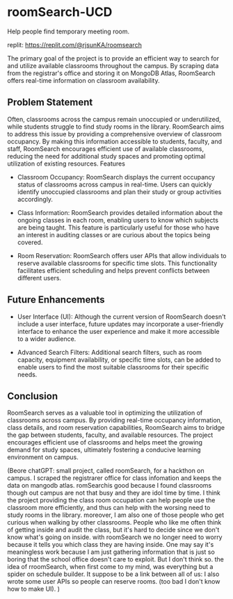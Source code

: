 # roomSearch-UCD
Help people find temporary meeting room.

replit: https://replit.com/@rjsunKA/roomsearch

The primary goal of the project is to provide an efficient way to search for and utilize available classrooms throughout the campus. By scraping data from the registrar's office and storing it on MongoDB Atlas, RoomSearch offers real-time information on classroom availability.
## Problem Statement

Often, classrooms across the campus remain unoccupied or underutilized, while students struggle to find study rooms in the library. RoomSearch aims to address this issue by providing a comprehensive overview of classroom occupancy. By making this information accessible to students, faculty, and staff, RoomSearch encourages efficient use of available classrooms, reducing the need for additional study spaces and promoting optimal utilization of existing resources.
Features

- Classroom Occupancy: RoomSearch displays the current occupancy status of classrooms across campus in real-time. Users can quickly identify unoccupied classrooms and plan their study or group activities accordingly.

- Class Information: RoomSearch provides detailed information about the ongoing classes in each room, enabling users to know which subjects are being taught. This feature is particularly useful for those who have an interest in auditing classes or are curious about the topics being covered.

- Room Reservation: RoomSearch offers user APIs that allow individuals to reserve available classrooms for specific time slots. This functionality facilitates efficient scheduling and helps prevent conflicts between different users.

## Future Enhancements

- User Interface (UI): Although the current version of RoomSearch doesn't include a user interface, future updates may incorporate a user-friendly interface to enhance the user experience and make it more accessible to a wider audience.

- Advanced Search Filters: Additional search filters, such as room capacity, equipment availability, or specific time slots, can be added to enable users to find the most suitable classrooms for their specific needs.

## Conclusion

RoomSearch serves as a valuable tool in optimizing the utilization of classrooms across campus. By providing real-time occupancy information, class details, and room reservation capabilities, RoomSearch aims to bridge the gap between students, faculty, and available resources. The project encourages efficient use of classrooms and helps meet the growing demand for study spaces, ultimately fostering a conducive learning environment on campus.




(Beore chatGPT: small project, called roomSearch, for a hackthon on campus. I scraped the registrarer office for class infomation and keeps the data on mangodb atlas. romSearchis good because I found classrooms though out campus are not that busy and they are idol time by time. I think the project providing the class room occupation can help people use the classroom more efficiently, and thus can help with the worsing need to  study rooms in the library. moreover, I am also one of those people who get curious when walking by other classrooms. People who like me often think of getting inside and audit the class, but it's hard to decide since we don't know what's going on inside. with roomSearch we no longer need to worry because it tells you which class they are having inside. One may say it's meaningless work because I am just gathering information that is just so boring that the school office doesn't care to exploit. But I don't think so. the idea of rroomSearch, when first come to my mind, was  everything but a spider on schedule builder. It suppose to be a link between all of us: I also wrote some user APIs so people can reserve rooms. (too bad I don't know how to make UI).  )

